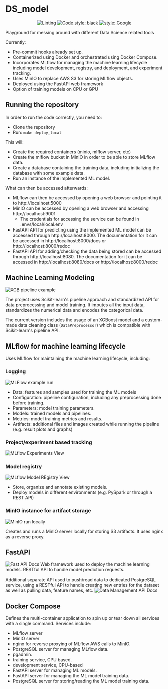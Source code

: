 # DS_model

<p align="center">
<a href="https://github.com/JuanGomez12/DS_model/actions/workflows/pre-commit.yml"><img alt="Linting" src="https://github.com/JuanGomez12/DS_model/actions/workflows/pre-commit.yml/badge.svg?branch=main&event=push"></a>
<a href="https://github.com/psf/black"><img alt="Code style: black" src="https://img.shields.io/badge/code%20style-black-000000.svg"></a>
<a href="https://google.github.io/styleguide/pyguide.html#s3.8-comments-and-docstrings"><img alt="style: Google" src="https://img.shields.io/badge/%20style-google-3666d6.svg"></a>
</p">

Playground for messing around with different Data Science related tools

Currently:
- Pre-commit hooks already set up.
- Containerized using Docker and orchestrated using Docker Compose.
- Incorporates MLflow for managing the machine learning lifecycle including model development, registry, and deployment, and experiment tracking.
- Uses MinIO to replace AWS S3 for storing MLflow objects.
- Deployed using the FastAPI web framework
- Option of training models on CPU or GPU

## Running the repository
In order to run the code correctly, you need to:
- Clone the repository
- Run: ```make deploy_local```

This will:
- Create the required containers (minio, mlflow server, etc)
- Create the mlflow bucket in MinIO in order to be able to store MLflow data.
- Create a database containing the training data, including initializing the database with some example data.
- Run an instance of the implemented ML model.

What can then be accessed afterwards:
- MLflow can then be accessed by opening a web browser and pointing it to http://localhost:5000
- MinIO can be accessed by opening a web browser and accessing http://localhost:9001
  - The credentials for accessing the service can be found in .envs/local/local.env
- FastAPI API for predicting using the implemented ML model can be accessed through http://localhost:8000. The documentation for it can be accessed in http://localhost:8000/docs or http://localhost:8000/redoc
- FastAPI API for adding/checking the data being stored can be accessed through http://localhost:8080. The documentation for it can be accessed in http://localhost:8080/docs or http://localhost:8000/redoc


## Machine Learning Modeling
![XGB pipeline example](ml_model/images/XGB_pipeline_example.png)

The project uses Scikit-learn's pipeline approach and standardized API for data preprocessing and model training. It imputes all the input data, standardizes the numerical data and encodes the categorical data.

The current version includes the usage of an XGBoost model and a custom-made data cleaning class (`DataPreprocessor`) which is compatible with Scikit-learn's pipeline API.


## MLflow for machine learning lifecycle

Uses MLflow for maintaining the machine learning lifecycle, including:
### Logging
![MLFlow example run](mlflow/images/Run_example.png)
- Data: features and samples used for training the ML models
- Configuration: pipeline configuration, including any preprocessing done before training.
- Parameters: model training parameters.
- Models: trained models and pipelines.
- Metrics: model training metrics and results.
- Artifacts: additional files and images created while running the pipeline (e.g. result plots and graphs)
### Project/experiment based tracking
![MLflow Experiments View](<mlflow/images/MLflow Experiments View.png>)
### Model registry
![MLflow Model REgistry View](<mlflow/images/MLFlow Model Registry View.png>)
- Store, organize and annotate existing models.
- Deploy models in different environments (e.g. PySpark or through a REST API)


### MinIO instance for artifact storage
![MinIO run locally](mlflow/images/MinIO%20local%20run.png)

Creates and runs a MinIO server locally for storing S3 artifacts. It uses nginx as a reverse proxy.


## FastAPI
![Fast API Docs](<ml_model_api/images/Fast API Docs.png>)
Web framework used to deploy the machine learning models. RESTful API to handle model prediction requests.

Additional separate API used to push/read data to dedicated PostgreSQL service, using a RESTful API to handle creating new entries for the dataset as well as pulling data, feature names, etc.
![Data Management API Docs](<data_management_api/images/data_management_api.png>)


## Docker Compose
Defines the multi-container application to spin up or tear down all services with a single command. Services include:
- MLflow server
- MinIO server
- nginx for reverse proxying of MLflow AWS calls to MinIO.
- PostgreSQL server for managing MLflow data.
- pgadmin.
- training service, CPU based.
- development service, CPU-based
- FastAPI server for managing ML models.
- FastAPI server for managing the ML model training data.
- PostgreSQL server for storing/reading the ML model training data.
